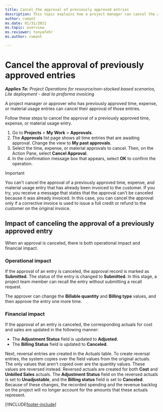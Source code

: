 ```yaml
---
title: Cancel the approval of previously approved entries
description: This topic explains how a project manager can cancel the approval of previously approved time, expense, or material usage entries.
author: rumant
ms.date: 01/31/2021
ms.topic: overview
ms.reviewer: tonyafehr
ms.author: rumant

---
```


# Cancel the approval of previously approved entries

_**Applies To:** Project Operations for resource/non-stocked based scenarios, Lite deployment - deal to proforma invoicing_

A project manager or approver who has previously approved time, expense, or material usage entries can cancel their approval of those entries. 

Follow these steps to cancel the approval of a previously approved time, expense, or material usage entry.

1. Go to **Projects** \> **My Work** \> **Approvals**.
2. The **Approvals** list page shows all time entries that are awaiting approval. Change the view to **My past approvals**.
3. Select the time, expense, or material approvals to cancel. Then, on the Action Pane, select **Cancel Approval**.
4. In the confirmation message box that appears, select **OK** to confirm the operation.

> [!IMPORTANT]
> You can't cancel the approval of a previously approved time, expense, and material usage entry that has already been invoiced to the customer. If you try, you receive a message that states that the approval can't be canceled because it was already invoiced. In this case, you can cancel the approval only if a corrective invoice is used to issue a full credit or refund to the customer on the original invoice.

## Impact of canceling the approval of a previously approved entry

When an approval is canceled, there is both operational impact and financial impact.

### Operational impact

If the approval of an entry is canceled, the approval record is marked as **Submitted**. The status of the entry is changed to **Submitted**. In this stage, a project team member can recall the entry without submitting a recall request.

The approver can change the **Billable quantity** and **Billing type** values, and then approve the entry one more time.

### Financial impact

If the approval of an entry is canceled, the corresponding actuals for cost and sales are updated in the following manner:

- The **Adjustment Status** field is updated to **Adjusted**.
- The **Billing Status** field is updated to **Canceled**.

Next, reversal entries are created in the Actuals table. To create reversal entries, the system copies over the field values from the original actuals. The only values that aren't copied over are the quantity values. These values are reversed instead. Reversed actuals are created for both **Cost** and **Unbilled Sales** actuals. The **Adjustment Status** field on the reversed actuals is set to **Unadjustable**, and the **Billing status** field is set to **Canceled**. Because of these changes, the recorded spending and the revenue backlog on the project will no longer account for the amounts that these actuals represent.

[!INCLUDE[footer-include](../includes/footer-banner.md)]
